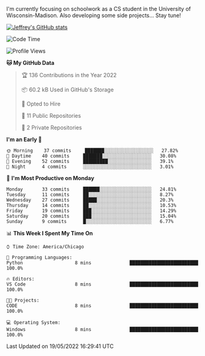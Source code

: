 

I'm currently focusing on schoolwork as a CS student in the University of Wisconsin-Madison.
Also developing some side projects...
Stay tune!

<!-- [![wakatime](https://wakatime.com/badge/user/99a12255-d5fa-4530-a56f-b1f6efe8669d.svg?style=for-the-badge)](https://wakatime.com/@99a12255-d5fa-4530-a56f-b1f6efe8669d) -->

[![Jeffrey's GitHub stats](https://github-readme-stats.vercel.app/api?username=slijeff&count_private=true&show_icons=true)](https://github.com/anuraghazra/github-readme-stats)

<!-- [![Jeffrey's wakatime stats](https://github-readme-stats.vercel.app/api/wakatime?username=slijeff&custom_title=Coding+Time+Last+Week)](https://github.com/slijeff/github-readme-stats) -->

<!-- [![Top Langs](https://github-readme-stats.vercel.app/api/top-langs/?username=slijeff&count_private=true&langs_count=8&hide=javascript&custom_title=Repo+Languages)](https://github.com/anuraghazra/github-readme-stats) -->

<!--START_SECTION:waka-->
![Code Time](http://img.shields.io/badge/Code%20Time-46%20hrs%2055%20mins-blue)

![Profile Views](http://img.shields.io/badge/Profile%20Views-1-blue)

**🐱 My GitHub Data** 

> 🏆 136 Contributions in the Year 2022
 > 
> 📦 60.2 kB Used in GitHub's Storage 
 > 
> 💼 Opted to Hire
 > 
> 📜 11 Public Repositories 
 > 
> 🔑 2 Private Repositories  
 > 
**I'm an Early 🐤** 

```text
🌞 Morning    37 commits     ███████░░░░░░░░░░░░░░░░░░   27.82% 
🌆 Daytime    40 commits     ███████░░░░░░░░░░░░░░░░░░   30.08% 
🌃 Evening    52 commits     █████████░░░░░░░░░░░░░░░░   39.1% 
🌙 Night      4 commits      ░░░░░░░░░░░░░░░░░░░░░░░░░   3.01%

```
📅 **I'm Most Productive on Monday** 

```text
Monday       33 commits     ██████░░░░░░░░░░░░░░░░░░░   24.81% 
Tuesday      11 commits     ██░░░░░░░░░░░░░░░░░░░░░░░   8.27% 
Wednesday    27 commits     █████░░░░░░░░░░░░░░░░░░░░   20.3% 
Thursday     14 commits     ██░░░░░░░░░░░░░░░░░░░░░░░   10.53% 
Friday       19 commits     ███░░░░░░░░░░░░░░░░░░░░░░   14.29% 
Saturday     20 commits     ███░░░░░░░░░░░░░░░░░░░░░░   15.04% 
Sunday       9 commits      █░░░░░░░░░░░░░░░░░░░░░░░░   6.77%

```


📊 **This Week I Spent My Time On** 

```text
⌚︎ Time Zone: America/Chicago

💬 Programming Languages: 
Python                   8 mins              █████████████████████████   100.0%

🔥 Editors: 
VS Code                  8 mins              █████████████████████████   100.0%

🐱‍💻 Projects: 
CODE                     8 mins              █████████████████████████   100.0%

💻 Operating System: 
Windows                  8 mins              █████████████████████████   100.0%

```


 Last Updated on 19/05/2022 16:29:41 UTC
<!--END_SECTION:waka-->

